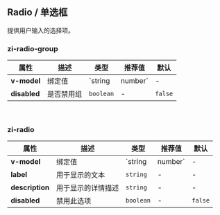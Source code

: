 ## Radio / 单选框

提供用户输入的选择项。

<ex-code name="ex-radio-basic"></ex-code>

<ex-code name="ex-radio-disabled"></ex-code>

<ex-code name="ex-radio-group"></ex-code>

<ex-footer edit-link="https://github.com/geist-org/vue/edit/master/docs/en-us/components/avatar.md">
<h3>zi-radio-group</h3>

| 属性         | 描述       | 类型              | 推荐值 | 默认    |
| ------------ | ---------- | ----------------- | ------ | ------- |
| **v-model**  | 绑定值     | `string | number` | -      | -       |
| **disabled** | 是否禁用组 | `boolean`         | -      | `false` |

<br/>
<h3>zi-radio</h3>

| 属性            | 描述               | 类型              | 推荐值 | 默认    |
| --------------- | ------------------ | ----------------- | ------ | ------- |
| **v-model**     | 绑定值             | `string | number` | -      | -       |
| **label**       | 用于显示的文本     | `string`          | -      | -       |
| **description** | 用于显示的详情描述 | `string`          | -      | -       |
| **disabled**    | 禁用此选项         | `boolean`         | -      | `false` |

</ex-footer>
